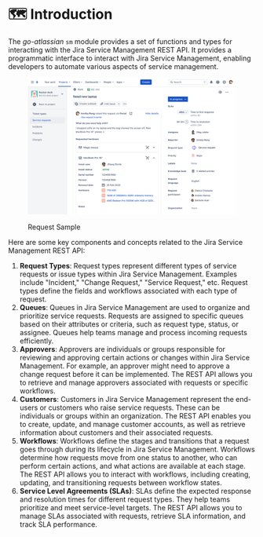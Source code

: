 # 🗺 Introduction

The _go-atlassian_ `sm` module provides a set of functions and types for interacting with the Jira Service Management REST API. It  provides a programmatic interface to interact with Jira Service Management, enabling developers to automate various aspects of service management.

<figure><img src="../.gitbook/assets/image (13).png" alt=""><figcaption><p>Request Sample</p></figcaption></figure>

Here are some key components and concepts related to the Jira Service Management REST API:

1. **Request Types**: Request types represent different types of service requests or issue types within Jira Service Management. Examples include "Incident," "Change Request," "Service Request," etc. Request types define the fields and workflows associated with each type of request.
2. **Queues**: Queues in Jira Service Management are used to organize and prioritize service requests. Requests are assigned to specific queues based on their attributes or criteria, such as request type, status, or assignee. Queues help teams manage and process incoming requests efficiently.
3. **Approvers**: Approvers are individuals or groups responsible for reviewing and approving certain actions or changes within Jira Service Management. For example, an approver might need to approve a change request before it can be implemented. The REST API allows you to retrieve and manage approvers associated with requests or specific workflows.
4. **Customers**: Customers in Jira Service Management represent the end-users or customers who raise service requests. These can be individuals or groups within an organization. The REST API enables you to create, update, and manage customer accounts, as well as retrieve information about customers and their associated requests.
5. **Workflows**: Workflows define the stages and transitions that a request goes through during its lifecycle in Jira Service Management. Workflows determine how requests move from one status to another, who can perform certain actions, and what actions are available at each stage. The REST API allows you to interact with workflows, including creating, updating, and transitioning requests between workflow states.
6. **Service Level Agreements (SLAs)**: SLAs define the expected response and resolution times for different request types. They help teams prioritize and meet service-level targets. The REST API allows you to manage SLAs associated with requests, retrieve SLA information, and track SLA performance.
